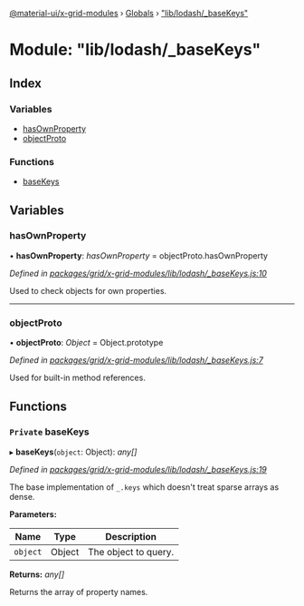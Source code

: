 [@material-ui/x-grid-modules](../README.md) › [Globals](../globals.md) › ["lib/lodash/_baseKeys"](_lib_lodash__basekeys_.md)

# Module: "lib/lodash/_baseKeys"

## Index

### Variables

* [hasOwnProperty](_lib_lodash__basekeys_.md#hasownproperty)
* [objectProto](_lib_lodash__basekeys_.md#objectproto)

### Functions

* [baseKeys](_lib_lodash__basekeys_.md#private-basekeys)

## Variables

###  hasOwnProperty

• **hasOwnProperty**: *hasOwnProperty* = objectProto.hasOwnProperty

*Defined in [packages/grid/x-grid-modules/lib/lodash/_baseKeys.js:10](https://github.com/mui-org/material-ui-x/blob/02342a6/packages/grid/x-grid-modules/lib/lodash/_baseKeys.js#L10)*

Used to check objects for own properties.

___

###  objectProto

• **objectProto**: *Object* = Object.prototype

*Defined in [packages/grid/x-grid-modules/lib/lodash/_baseKeys.js:7](https://github.com/mui-org/material-ui-x/blob/02342a6/packages/grid/x-grid-modules/lib/lodash/_baseKeys.js#L7)*

Used for built-in method references.

## Functions

### `Private` baseKeys

▸ **baseKeys**(`object`: Object): *any[]*

*Defined in [packages/grid/x-grid-modules/lib/lodash/_baseKeys.js:19](https://github.com/mui-org/material-ui-x/blob/02342a6/packages/grid/x-grid-modules/lib/lodash/_baseKeys.js#L19)*

The base implementation of `_.keys` which doesn't treat sparse arrays as dense.

**Parameters:**

Name | Type | Description |
------ | ------ | ------ |
`object` | Object | The object to query. |

**Returns:** *any[]*

Returns the array of property names.
